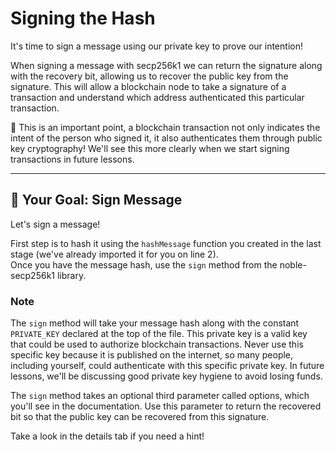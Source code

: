 # Signing the Hash

It's time to sign a message using our private key to prove our intention!

When signing a message with secp256k1 we can return the signature along with the recovery bit, allowing us to recover the public key from the signature. This will allow a blockchain node to take a signature of a transaction and understand which address authenticated this particular transaction.

💭 This is an important point, a blockchain transaction not only indicates the intent of the person who signed it, it also authenticates them through public key cryptography! We'll see this more clearly when we start signing transactions in future lessons.

---

## 🏁 Your Goal: Sign Message

Let's sign a message!

First step is to hash it using the `hashMessage` function you created in the last stage (we've already imported it for you on line 2).  
Once you have the message hash, use the `sign` method from the noble-secp256k1 library.

### Note
The `sign` method will take your message hash along with the constant `PRIVATE_KEY` declared at the top of the file. This private key is a valid key that could be used to authorize blockchain transactions. Never use this specific key because it is published on the internet, so many people, including yourself, could authenticate with this specific private key. In future lessons, we'll be discussing good private key hygiene to avoid losing funds.

The `sign` method takes an optional third parameter called options, which you'll see in the documentation. Use this parameter to return the recovered bit so that the public key can be recovered from this signature.

Take a look in the details tab if you need a hint!

